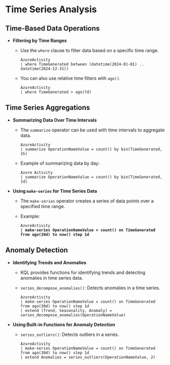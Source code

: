 # Time Series Analysis

## **Time-Based Data Operations**

* **Filtering by Time Ranges**
  *   Use the `where` clause to filter data based on a specific time range.

      ```kusto
      AzureActivity
      | where TimeGenerated between (datetime(2024-01-01) .. datetime(2024-12-31))
      ```
  *   You can also use relative time filters with `ago()`.

      ```kusto
      AzureActivity
      | where TimeGenerated > ago(7d)
      ```

## **Time Series Aggregations**

* **Summarizing Data Over Time Intervals**
  *   The `summarize` operator can be used with time intervals to aggregate data.

      ```kusto
      AzureActivity
      | summarize OperationNameValue = count() by bin(TimeGenerated, 1h)
      ```
  *   Example of summarizing data by day:

      ```kusto
      Azure Activity
      | summarize OperationNameValue = count() by bin(TimeGenerated, 1d)
      ```
* **Using `make-series` for Time Series Data**
  * The `make-series` operator creates a series of data points over a specified time range.
  *   Example:

      <pre class="language-kusto"><code class="lang-kusto">AzureActivity
      <strong>| make-series OperationNameValue = count() on TimeGenerated from ago(30d) to now() step 1d
      </strong></code></pre>

## **Anomaly Detection**

* **Identifying Trends and Anomalies**
  * KQL provides functions for identifying trends and detecting anomalies in time series data.
  *   `series_decompose_anomalies()`: Detects anomalies in a time series.

      ```kusto
      AzureActivity
      | make-series OperationNameValue = count() on TimeGenerated from ago(30d) to now() step 1d
      | extend (Trend, Seasonality, Anomaly) = series_decompose_anomalies(OperationNameValue)
      ```
* **Using Built-in Functions for Anomaly Detection**
  *   `series_outliers()`: Detects outliers in a series.

      ```kusto
      AzureActivity
      | make-series OperationNameValue = count() on TimeGenerated from ago(30d) to now() step 1d
      | extend Anomalies = series_outliers(OperationNameValue, 2)
      ```
